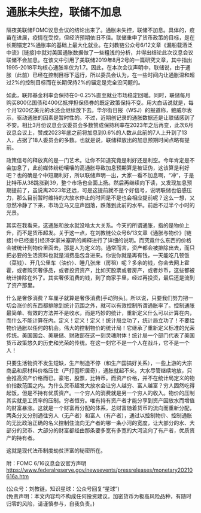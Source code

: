 # 通胀未失控，联储不加息

隔夜美联储FOMC议息会议的结论出来了。通胀未失控，联储不加息。具体的，疫苗在进展，疫情在受控，但经济预期依旧不佳。联储重申了货币政策的目标，是在长期锚定2%通胀率的基础上最大化就业。在刘教链公众号6/12文章《漏船载酒泛中流》[链接]中就对美国通胀数据做了一些粗浅的分析，并得出结论此次议息会议联储不会加息。在该文中引用了美联储2019年8月2号的一篇研究文章，其中指出1995-2018平均核心通胀率仅为1.7。因此，在本次会议声明中，联储说，由于通胀（此前）已经在控制目标下运行，所以委员会认为，在一些时间内让通胀温和超过2%的控制目标而在长期保持2%的锚定是完全没问题的。

如此，联邦基金利率会保持在0-0.25%直至就业市场稳定回暖。同时，联储每月购买800亿国债和400亿抵押担保债券的既定政策保持不变。用大白话说就是，每个月1200亿美元的水还会继续放下去。华尔街日报（WSJ）的报道称，鲍威尔表示，驱动通胀的因素是暂时性的。不过，近期创记录的通胀数据还是让联储感到了不安。相比3月份议息会议委员会多数赞成保持利率在2023年之后再变，此次6月议息会议上，赞成2023年底之前将加息到0.6%的人数从此前的7人上升到了13人，占据了18人委员会的多数。也就是说，联储释放出的加息预期时间点略有提前。

政策信号的释放真的是一门艺术。让你不知道究竟是利好还是利空。今年肯定是不会加息了，此前媒体纷纷嚷嚷的高通胀导致加息预期算是被证伪，这该算是利好吧？也的确是个中短期利好，所以联储声明一出，大家一看不加息啊，“冲”，于是比特币从38跳涨到39，整个市场也全面上扬。然后再继续向下读，又发现加息预期提前了，虽说离2023年还远，可是这提前就不是个好信号，说明联储也倍感压力，那么目前暂时维持的大放水停止的时间是不是也会相应提前呢？这么一想，又忽然冷静了下来，市场立马又应声回落，跌落到此前的水平。前后不过半个小时的光景。

其实在我看来，这通胀和放水就没啥太大关系。今天的所谓通胀，指的是物价上升，而不是货币超发。关于这一点，在刘教链公众号6/13文章《通胀与物价》[链接]中已经援引经济学家米塞斯的阐释进行了详细的说明。而究竟什么东西的价格会被统计到物价里面去，那是人为定义的。通常而言，资产都会被排除出去，而只把必要的生活资料也就是消费品包含进来。你说你就是再有钱，一天能吃几顿饭（菜钱）、开几公里车（油价）、睡几张床（房租）呢？多余的钱，你会去网上霍霍，或者购买奢侈品，或者投资资产，比如买股票或者房产，或者炒币，这些都被统计排除在外了。其实奢侈消费的钱，到了商家手里，经过再投资，最后还是流到了资产那里。

什么是奢侈消费？车厘子就算是奢侈消费[手动狗头]。所以说，只要我们努力把一切会涨价的东西都排除到统计范围之外，就可以有效控制所谓通胀率了。控制通胀最简单、有效的方法并不是收水，而是巧妙的统计，重新定义什么可以计算在内，而什么不能计算在内。定义！定义！定义！统计局立功了，统计局立功了！不要给物价通胀以任何的机会。伟大的控制物价的统计局！它继承了重新定义标准的光荣传统。美国国会、美联储、财政部在这一刻灵魂附体！统计局一个部门代表了美国货币政策悠久的历史和光荣的传统。在这一刻它不是一个人在战斗，它不是一个人！

只要生活物资不发生短缺，生产制造不停（和生产国搞好关系），一些上游的大宗商品和原材料价格压住（严打囤积居奇），通胀就起不来。大水尽管继续地放，只会推高资产价格而已。豪宅，股票，比特币。而资产价格，并不在统计局定义的物价指数范围之内。为什么货币超发大放水会让穷人越穷、富人越富？穷人固然吃得起饭，但是不持有优质资产。一个穷人的消费就是另一个穷人的收入。物价的压制其实就是工资率的压制。穷者恒穷。唯有持有资产者才能分享到资产因放水而增值的财富暴涨。这就是一个财富再分配的体系，总财富随着货币的流向而重新分配，两条分叉分别通往穷人（无产者）和富人（有产者），通过以控制物价、控制通胀的无比政治正确的名义控制住流向无产者的哪一条小河的宽度，让大部分的水、大部分的货币、大部分的财富都经由那条要多宽有多宽的大河流向了有产者，优质资产的持有者。

这就是现代法币制度劫贫济富的秘密所在。

附：FOMC 6/16议息会议官方声明
https://www.federalreserve.gov/newsevents/pressreleases/monetary20210616a.htm

(公众号：刘教链。知识星球：公众号回复“星球”) \
(免责声明：本文内容均不构成任何投资建议。加密货币为极高风险品种，有随时归零的风险，请谨慎参与，自我负责。)
